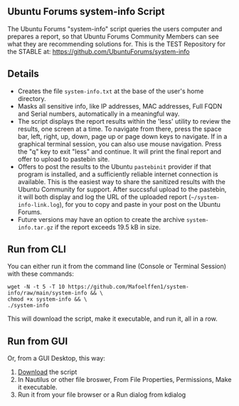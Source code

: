## Ubuntu Forums system-info Script
The Ubuntu Forums "system-info" script queries the users computer and prepares a report, so that Ubuntu Forums Community Members can see what they are recommending solutions for. This is the TEST Repository for the STABLE at: https://github.com/UbuntuForums/system-info
## Details

- Creates the file `system-info.txt` at the base of the user's home directory.
- Masks all sensitive info, like IP addresses, MAC addresses, Full FQDN and Serial numbers, automatically in a meaningful way.
- The script displays the report results within the 'less' utility to review the results, one screen at a time. To navigate from there, press the space bar, left, right, up, down, page up or page down keys to navigate. If in a graphical terminal session, you can also use mouse navigation. Press the "q" key to exit "less" and continue. It will print the final report and offer to upload to pastebin site.
- Offers to post the results to the Ubuntu `pastebinit` provider if that program is installed, and a sufficiently reliable internet connection is available. This is the easiest way to share the sanitized results with the Ubuntu Community for support. After succssful upload to the pastebin, it will both display and log the URL of the uploaded report (`~/system-info-link.log`), for you to copy and paste in your post on the Ubuntu Forums.
- Future versions may have an option to create the archive `system-info.tar.gz` if the report exceeds 19.5 kB in size.


## Run from CLI

You can either run it from the command line (Console or Terminal Session) with these commands:

    wget -N -t 5 -T 10 https://github.com/Mafoelffen1/system-info/raw/main/system-info && \
    chmod +x system-info && \
    ./system-info

This will download the script, make it executable, and run it, all in a row.

## Run from GUI

Or, from a GUI Desktop, this way:

1. [Download][1] the script
2. In Nautilus or other file broswer, From File Properties, Permissions, Make it executable.
3. Run it from your file browser or a Run dialog from kdialog

[1]: https://github.com/Mafoelffen1/system-info/raw/main/system-info
